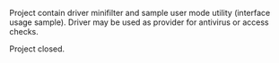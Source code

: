 Project contain driver minifilter and sample user mode utility (interface usage sample). Driver may be used as provider for antivirus or access checks.

Project closed.